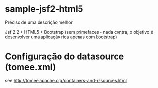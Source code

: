 # sample-jsf2-html5
Preciso de uma descrição melhor

Jsf 2.2 + HTML5 + Bootstrap (sem primefaces - nada contra, o objetivo é desenvolver uma aplicação rica apenas com bootstrap)

# Configuração do datasource (tomee.xml)
see http://tomee.apache.org/containers-and-resources.html

